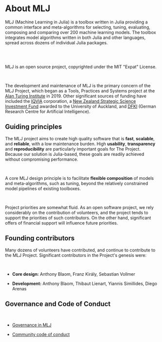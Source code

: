 # About MLJ
<div class="md-block-cont-big">
<p>

MLJ (Machine Learning in Julia) is a toolbox written in Julia providing a common interface
and meta-algorithms for selecting, tuning, evaluating, composing and comparing over 200
machine learning models. The toolbox integrates model algorithms written in both Julia and
other languages, spread across dozens of individual Julia packages. 

<br><br>

MLJ is an open source
project, copyrighted under the MIT "Expat" License.

<br>

The development and maintenance of MLJ is the primary concern of the MLJ Project, which
began as a Tools, Practices and Systems project at the [Alan Turing
Institute](https://www.turing.ac.uk/) in 2019. Other significant sources of funding have
included the [IQVIA](https://www.iqvia.com) corporation, a [New Zealand Strategic Science
Investment
Fund](https://www.mbie.govt.nz/science-and-technology/science-and-innovation/funding-information-and-opportunities/investment-funds/strategic-science-investment-fund/ssif-funded-programmes/university-of-auckland/)
awarded to the University of Auckland, and [DFKI](https://www.dfki.de/en/web) (German
Research Centre for Artificial Intelligence).

</p>
</div>

## Guiding principles
<div class="md-block-cont-float">
<p>

The MLJ project aims to create high quality software that is **fast**, **scalable**, and
**reliable**, with a low maintenance burden. High **usability**, **transparency** and
**reproducibility** are particularly important goals for The Project. Because our solution
is Julia-based, these goals are readily achieved without compromising performance.

<br>

A core MLJ design principle is to facilitate **flexible composition** of models and
meta-algorithms, such as tuning, beyond the relatively constrained model pipelines of
existing toolboxes.

<br>

Project priorities are somewhat fluid. As an open software project, we rely considerably
on the contribution of volunteers, and the project tends to support the priorities of such
contributors.  On the other hand, significant offers of financial support will influence
future priorities.

</p>
</div>

## Founding contributors
<div class="md-block-cont-float">
<p>

Many dozens of volunteers have contributed, and continue to contribute to the MLJ
Project. Significant contributors in the Project's genesis were:

<br>

- **Core design:** Anthony Blaom, Franz Király, Sebastian Vollmer

- **Development:** Anthony Blaom, Thibaut Lienart, Yiannis Simillides, Diego Arenas 

</p>
</div>

## Governance and Code of Conduct
<div class="md-block-cont-float">
<p>

<br>

- [Governance in MLJ](google.com)

- [Community code of conduct](https://github.com/JuliaAI/MLJ.jl/blob/dev/CODE_OF_CONDUCT.md)

</p>
</div>
